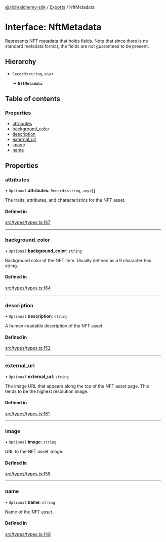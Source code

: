 [@alch/alchemy-sdk](../README.md) / [Exports](../modules.md) / NftMetadata

# Interface: NftMetadata

Represents NFT metadata that holds fields. Note that since there is no
standard metadata format, the fields are not guaranteed to be present.

## Hierarchy

- `Record`<`string`, `any`\>

  ↳ **`NftMetadata`**

## Table of contents

### Properties

- [attributes](NftMetadata.md#attributes)
- [background\_color](NftMetadata.md#background_color)
- [description](NftMetadata.md#description)
- [external\_url](NftMetadata.md#external_url)
- [image](NftMetadata.md#image)
- [name](NftMetadata.md#name)

## Properties

### attributes

• `Optional` **attributes**: `Record`<`string`, `any`\>[]

The traits, attributes, and characteristics for the NFT asset.

#### Defined in

[src/types/types.ts:167](https://github.com/alchemyplatform/alchemy-sdk-js/blob/0fdf0d4/src/types/types.ts#L167)

___

### background\_color

• `Optional` **background\_color**: `string`

Background color of the NFT item. Usually defined as a 6 character hex string.

#### Defined in

[src/types/types.ts:164](https://github.com/alchemyplatform/alchemy-sdk-js/blob/0fdf0d4/src/types/types.ts#L164)

___

### description

• `Optional` **description**: `string`

A human-readable description of the NFT asset.

#### Defined in

[src/types/types.ts:152](https://github.com/alchemyplatform/alchemy-sdk-js/blob/0fdf0d4/src/types/types.ts#L152)

___

### external\_url

• `Optional` **external\_url**: `string`

The image URL that appears along the top of the NFT asset page. This tends
to be the highest resolution image.

#### Defined in

[src/types/types.ts:161](https://github.com/alchemyplatform/alchemy-sdk-js/blob/0fdf0d4/src/types/types.ts#L161)

___

### image

• `Optional` **image**: `string`

URL to the NFT asset image.

#### Defined in

[src/types/types.ts:155](https://github.com/alchemyplatform/alchemy-sdk-js/blob/0fdf0d4/src/types/types.ts#L155)

___

### name

• `Optional` **name**: `string`

Name of the NFT asset.

#### Defined in

[src/types/types.ts:149](https://github.com/alchemyplatform/alchemy-sdk-js/blob/0fdf0d4/src/types/types.ts#L149)
